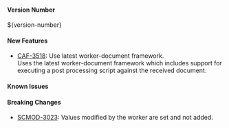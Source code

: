 #### Version Number
${version-number}

#### New Features
- [CAF-3518](https://jira.autonomy.com/browse/CAF-3518): Use latest worker-document framework.  
  Uses the latest worker-document framework which includes support for executing a post processing script against the received document.

#### Known Issues

#### Breaking Changes
- [SCMOD-3023](https://jira.autonomy.com/browse/SCMOD-3023): Values modified by the worker are set and not added.
